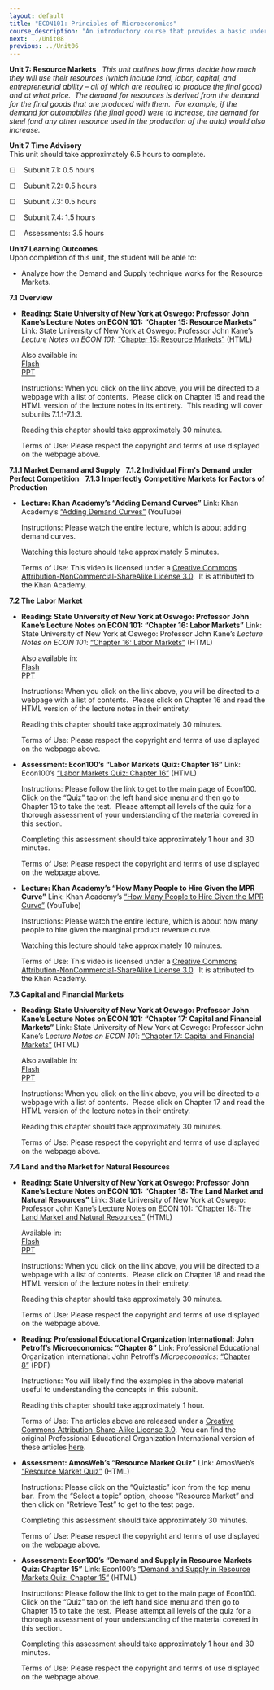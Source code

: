 ```yaml
---
layout: default
title: "ECON101: Principles of Microeconomics"
course_description: "An introductory course that provides a basic understanding of microeconomic principles. Analyzes the economic factors influencing decisions made at the individual level, after evaluating resources, costs, and tradeoffs."
next: ../Unit08
previous: ../Unit06
---
```

**Unit 7: Resource Markets** <span id="7"></span> 
*This unit outlines how firms decide how much they will use their
resources (which include land, labor, capital, and entrepreneurial
ability – all of which are required to produce the final good) and at
what price.  The demand for resources is derived from the demand for the
final goods that are produced with them.  For example, if the demand for
automobiles (the final good) were to increase, the demand for steel (and
any other resource used in the production of the auto) would also
increase.*

**Unit 7 Time Advisory**  
This unit should take approximately 6.5 hours to complete.  
  
 ☐    Subunit 7.1: 0.5 hours  
  
 ☐    Subunit 7.2: 0.5 hours  
  
 ☐    Subunit 7.3: 0.5 hours  
  
 ☐    Subunit 7.4: 1.5 hours  
  
 ☐    Assessments: 3.5 hours

**Unit7 Learning Outcomes**  
Upon completion of this unit, the student will be able to:
-   Analyze how the Demand and Supply technique works for the Resource
    Markets.

**7.1 Overview** <span id="7.1"></span> 
-   **Reading: State University of New York at Oswego: Professor John
    Kane’s Lecture Notes on ECON 101: “Chapter 15: Resource Markets”**
    Link: State University of New York at Oswego: Professor John Kane’s
    *Lecture Notes on ECON 101*: [“Chapter 15: Resource
    Markets”](http://www.oswego.edu/~economic/eco101/chap15/chap15.htm) (HTML)  
      
     Also available in:  
     [Flash](http://economic.oswego.edu/eco101/chapter15.htm)  
     [PPT](http://economic.oswego.edu/eco101/chap15.ppt)  
      
     Instructions: When you click on the link above, you will be
    directed to a webpage with a list of contents.  Please click on
    Chapter 15 and read the HTML version of the lecture notes in its
    entirety.  This reading will cover subunits 7.1.1-7.1.3.  
      
     Reading this chapter should take approximately 30 minutes.  
      
     Terms of Use: Please respect the copyright and terms of use
    displayed on the webpage above.

**7.1.1 Market Demand and Supply** <span id="7.1.1"></span> 
**7.1.2 Individual Firm's Demand under Perfect Competition** <span
id="7.1.2"></span> 
**7.1.3 Imperfectly Competitive Markets for Factors of Production**
<span id="7.1.3"></span> 
-   **Lecture: Khan Academy’s “Adding Demand Curves”**
    Link: Khan Academy’s [“Adding Demand
    Curves”](https://www.khanacademy.org/science/microeconomics/firm-economic-profit/labor-marginal-product-rev/v/adding-demand-curves) (YouTube)  
      
     Instructions: Please watch the entire lecture, which is about
    adding demand curves.  
      
     Watching this lecture should take approximately 5 minutes.  
      
     Terms of Use: This video is licensed under a [Creative Commons
    Attribution-NonCommercial-ShareAlike License 3.0](http://creativecommons.org/licenses/by-nc-sa/3.0/us/deed.en_CA).
     It is attributed to the Khan Academy.

**7.2 The Labor Market** <span id="7.2"></span> 
-   **Reading: State University of New York at Oswego: Professor John
    Kane’s Lecture Notes on ECON 101: “Chapter 16: Labor Markets”**
    Link: State University of New York at Oswego: Professor John Kane’s
    *Lecture Notes on ECON 101*: [“Chapter 16: Labor
    Markets”](http://www.oswego.edu/~economic/eco101/chap16/chap16.htm)
    (HTML)  
      
     Also available in:  
     [Flash](http://economic.oswego.edu/eco101/chapter16.htm)  
     [PPT](http://economic.oswego.edu/eco101/chap16.ppt)  
      
     Instructions: When you click on the link above, you will be
    directed to a webpage with a list of contents.  Please click on
    Chapter 16 and read the HTML version of the lecture notes in their
    entirety.  
      
     Reading this chapter should take approximately 30 minutes.  
      
     Terms of Use: Please respect the copyright and terms of use
    displayed on the webpage above.

-   **Assessment: Econ100’s “Labor Markets Quiz: Chapter 16”**
    Link: Econ100’s [“Labor Markets Quiz: Chapter
    16”](http://www.econ100.com/usa/mic5e/index.html) (HTML)  
      
     Instructions: Please follow the link to get to the main page of
    Econ100.  Click on the “Quiz” tab on the left hand side menu and
    then go to Chapter 16 to take the test.  Please attempt all levels
    of the quiz for a thorough assessment of your understanding of the
    material covered in this section.  
      
     Completing this assessment should take approximately 1 hour and 30
    minutes.  
      
     Terms of Use: Please respect the copyright and terms of use
    displayed on the webpage above.

-   **Lecture: Khan Academy’s “How Many People to Hire Given the MPR
    Curve”**
    Link: Khan Academy’s [“How Many People to Hire Given the MPR
    Curve”](https://www.khanacademy.org/science/microeconomics/firm-economic-profit/labor-marginal-product-rev/v/how-many-people-to-hire-given-the-mpr-curve) (YouTube)  
      
     Instructions: Please watch the entire lecture, which is about how
    many people to hire given the marginal product revenue curve.  
      
     Watching this lecture should take approximately 10 minutes.  
      
     Terms of Use: This video is licensed under a [Creative Commons
    Attribution-NonCommercial-ShareAlike License 3.0](http://creativecommons.org/licenses/by-nc-sa/3.0/us/deed.en_CA).
     It is attributed to the Khan Academy.

**7.3 Capital and Financial Markets** <span id="7.3"></span> 
-   **Reading: State University of New York at Oswego: Professor John
    Kane’s Lecture Notes on ECON 101: “Chapter 17: Capital and Financial
    Markets”**
    Link: State University of New York at Oswego: Professor John Kane’s
    *Lecture Notes on ECON 101*: [“Chapter 17: Capital and Financial
    Markets”](http://www.oswego.edu/~economic/eco101/chap17/chap17.htm) (HTML)  
      
     Also available in:  
     [Flash](http://economic.oswego.edu/eco101/chapter17.htm)  
     [PPT](http://economic.oswego.edu/eco101/chap17.ppt)  
      
     Instructions: When you click on the link above, you will be
    directed to a webpage with a list of contents.  Please click on
    Chapter 17 and read the HTML version of the lecture notes in their
    entirety.  
      
     Reading this chapter should take approximately 30 minutes.  
      
     Terms of Use: Please respect the copyright and terms of use
    displayed on the webpage above.

**7.4 Land and the Market for Natural Resources** <span
id="7.4"></span> 
-   **Reading: State University of New York at Oswego: Professor John
    Kane’s Lecture Notes on ECON 101: “Chapter 18: The Land Market and
    Natural Resources”**
    Link: State University of New York at Oswego: Professor John Kane’s
    Lecture Notes on ECON 101: [“Chapter 18: The Land Market and Natural
    Resources”](http://www.oswego.edu/~economic/eco101/chap18/chap18.htm) (HTML)  
      
     Available in:  
     [Flash](http://economic.oswego.edu/eco101/chapter18.htm)  
     [PPT](http://economic.oswego.edu/eco101/chap18.ppt)  
      
     Instructions: When you click on the link above, you will be
    directed to a webpage with a list of contents.  Please click on
    Chapter 18 and read the HTML version of the lecture notes in their
    entirety.  
      
     Reading this chapter should take approximately 30 minutes.  
      
     Terms of Use: Please respect the copyright and terms of use
    displayed on the webpage above.

-   **Reading: Professional Educational Organization International: John
    Petroff’s Microeconomics: “Chapter 8”**
    Link: Professional Educational Organization International: John
    Petroff’s *Microeconomics*: [“Chapter
    8”](https://resources.saylor.org/archived/wp-content/uploads/2012/07/ECON101-Petroff-Chapter-8.pdf) (PDF)  
      
     Instructions: You will likely find the examples in the above
    material useful to understanding the concepts in this subunit.  
      
     Reading this chapter should take approximately 1 hour.  
      
     Terms of Use: The articles above are released under a [Creative
    Commons Attribution-Share-Alike License
    3.0](http://creativecommons.org/licenses/by-sa/3.0/).  You can find
    the original Professional Educational Organization
    International version of these
    articles [here](http://www.peoi.org/Courses/Coursesen/mic/fram8.html).

-   **Assessment: AmosWeb’s “Resource Market Quiz”**
    Link: AmosWeb’s [“Resource Market
    Quiz”](http://www.amosweb.com/cgi-bin/awb_nav.pl) (HTML)  
      
     Instructions: Please click on the “Quiztastic” icon from the top
    menu bar.  From the “Select a topic” option, choose “Resource
    Market” and then click on “Retrieve Test” to get to the test page.  
      
     Completing this assessment should take approximately 30 minutes.  
      
     Terms of Use: Please respect the copyright and terms of use
    displayed on the webpage above.

-   **Assessment: Econ100’s “Demand and Supply in Resource Markets Quiz:
    Chapter 15”**
    Link: Econ100’s [“Demand and Supply in Resource Markets Quiz:
    Chapter 15”](http://www.econ100.com/usa/mic5e/index.html) (HTML)  
      
     Instructions: Please follow the link to get to the main page of
    Econ100.  Click on the “Quiz” tab on the left hand side menu and
    then go to Chapter 15 to take the test.  Please attempt all levels
    of the quiz for a thorough assessment of your understanding of the
    material covered in this section.  
      
     Completing this assessment should take approximately 1 hour and 30
    minutes.  
      
     Terms of Use: Please respect the copyright and terms of use
    displayed on the webpage above.


